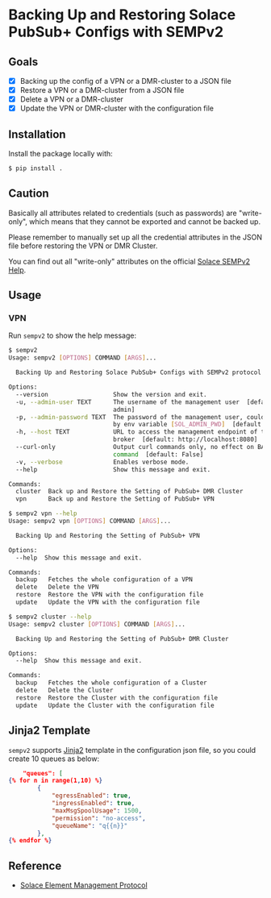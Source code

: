 # Backing Up and Restoring Solace PubSub+ Configs with SEMPv2

## Goals

* [X] Backing up the config of a VPN or a DMR-cluster to a JSON file
* [X] Restore a VPN or a DMR-cluster from a JSON file
* [X] Delete a VPN or a DMR-cluster
* [X] Update the VPN or DMR-cluster with the configuration file

## Installation

Install the package locally with:

```bash
$ pip install .
```

## Caution

Basically all attributes related to credentials (such as passwords) are "write-only", which means that they cannot be exported and cannot be backed up.

Please remember to manually set up all the credential attributes in the JSON file before restoring the VPN or DMR Cluster.

You can find out all "write-only" attributes on the official [Solace SEMPv2 Help](https://docs.solace.com/API-Developer-Online-Ref-Documentation/swagger-ui/config/index.html).

## Usage

### VPN

Run `sempv2` to show the help message:

```bash
$ sempv2
Usage: sempv2 [OPTIONS] COMMAND [ARGS]...

  Backing Up and Restoring Solace PubSub+ Configs with SEMPv2 protocol

Options:
  --version                  Show the version and exit.
  -u, --admin-user TEXT      The username of the management user  [default:
                             admin]
  -p, --admin-password TEXT  The password of the management user, could be set
                             by env variable [SOL_ADMIN_PWD]  [default: admin]
  -h, --host TEXT            URL to access the management endpoint of the
                             broker  [default: http://localhost:8080]
  --curl-only                Output curl commands only, no effect on BACKUP
                             command  [default: False]
  -v, --verbose              Enables verbose mode.
  --help                     Show this message and exit.

Commands:
  cluster  Back up and Restore the Setting of PubSub+ DMR Cluster
  vpn      Back up and Restore the Setting of PubSub+ VPN

$ sempv2 vpn --help
Usage: sempv2 vpn [OPTIONS] COMMAND [ARGS]...

  Backing Up and Restoring the Setting of PubSub+ VPN

Options:
  --help  Show this message and exit.

Commands:
  backup   Fetches the whole configuration of a VPN
  delete   Delete the VPN
  restore  Restore the VPN with the configuration file
  update   Update the VPN with the configuration file

$ sempv2 cluster --help
Usage: sempv2 cluster [OPTIONS] COMMAND [ARGS]...

  Backing Up and Restoring the Setting of PubSub+ DMR Cluster

Options:
  --help  Show this message and exit.

Commands:
  backup   Fetches the whole configuration of a Cluster
  delete   Delete the Cluster
  restore  Restore the Cluster with the configuration file
  update   Update the Cluster with the configuration file
```

## Jinja2 Template

`sempv2` supports [Jinja2](https://jinja.palletsprojects.com) template in the configuration json file, so you could create 10 queues as below:

```json
    "queues": [
{% for n in range(1,10) %} 
        {
            "egressEnabled": true,
            "ingressEnabled": true,
            "maxMsgSpoolUsage": 1500,
            "permission": "no-access",
            "queueName": "q{{n}}"
        },
{% endfor %}
```

## Reference

* [Solace Element Management Protocol](https://docs.solace.com/API-Developer-Online-Ref-Documentation/swagger-ui/config/index.html)
